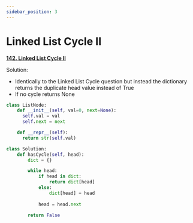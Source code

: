 ```yaml
---
sidebar_position: 3
---
```


# Linked List Cycle II

**[142. Linked List Cycle II](https://leetcode.com/problems/linked-list-cycle-ii/)**

Solution:
 - Identically to the Linked List Cycle question but instead the dictionary returns the duplicate head value instead of True
 - If no cycle returns None

```python
class ListNode:
    def __init__(self, val=0, next=None):
      self.val = val
      self.next = next

    def __repr__(self):
      return str(self.val)

class Solution:
    def hasCycle(self, head):
        dict = {}

        while head:
            if head in dict:
                return dict[head]
            else:
                dict[head] = head
            
            head = head.next
        
        return False
```
